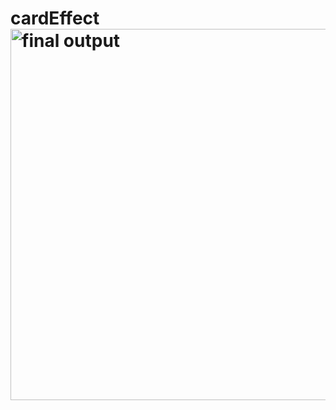 # cardEffect<img width="594" alt="final output" src="https://user-images.githubusercontent.com/89694441/145463723-239ba38d-d0bf-4b4c-897d-c6e6e7b474c3.png">
